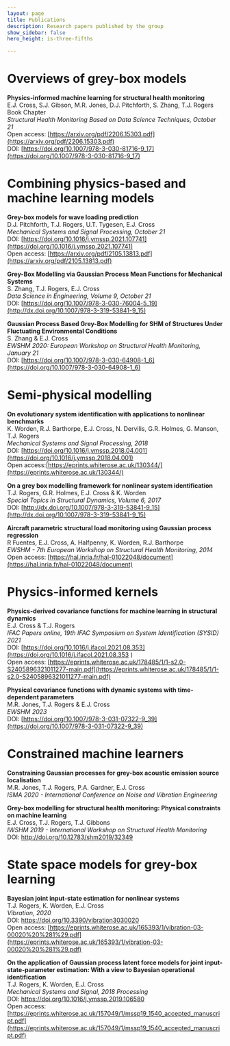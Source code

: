 ```yaml
---
layout: page
title: Publications
description: Research papers published by the group
show_sidebar: false
hero_height: is-three-fifths

---
```


# Overviews of grey-box models

<strong>Physics-informed machine learning for structural health monitoring</strong>
<br />
E.J. Cross, S.J. Gibson, M.R. Jones, D.J. Pitchforth, S. Zhang, T.J. Rogers
<br />
Book Chapter
<br />
<em> Structural Health Monitoring Based on Data Science Techniques, October 21</em>
<br />
Open access: [https://arxiv.org/pdf/2206.15303.pdf](https://arxiv.org/pdf/2206.15303.pdf)
<br />
DOI: [https://doi.org/10.1007/978-3-030-81716-9_17](https://doi.org/10.1007/978-3-030-81716-9_17)


# Combining physics-based and machine learning models

<strong> Grey-box models for wave loading prediction </strong>
<br />
D.J. Pitchforth, T.J. Rogers, U.T. Tygesen, E.J. Cross
<br />
<em> Mechanical Systems and Signal Processing, October 21</em> 
<br />
DOI: [https://doi.org/10.1016/j.ymssp.2021.107741](https://doi.org/10.1016/j.ymssp.2021.107741)
<br />
Open access: [https://arxiv.org/pdf/2105.13813.pdf](https://arxiv.org/pdf/2105.13813.pdf)

<strong> Grey-Box Modelling via Gaussian Process Mean Functions for Mechanical Systems </strong>
<br />
S. Zhang, T.J. Rogers, E.J. Cross
<br />
<em> Data Science in Engineering, Volume 9, October 21</em> 
<br />
DOI: [https://doi.org/10.1007/978-3-030-76004-5_19](http://dx.doi.org/10.1007/978-3-319-53841-9_15)
<br />
<!--- Open access: -->

<strong> Gaussian Process Based Grey-Box Modelling for SHM of Structures Under Fluctuating Environmental Conditions</strong>
<br />
S. Zhang & E.J. Cross
<br />
<em> EWSHM 2020: European Workshop on Structural Health Monitoring, January 21</em> 
<br />
DOI: [https://doi.org/10.1007/978-3-030-64908-1_6](https://doi.org/10.1007/978-3-030-64908-1_6)
<br />
<!--- Open access: -->

# Semi-physical modelling

<strong> On evolutionary system identification with applications to nonlinear benchmarks </strong>
<br />
K. Worden, R.J. Barthorpe, E.J. Cross, N. Dervilis, G.R. Holmes, G. Manson, T.J. Rogers 
<br />
<em> Mechanical Systems and Signal Processing, 2018</em> 
<br />
DOI: [https://doi.org/10.1016/j.ymssp.2018.04.001](https://doi.org/10.1016/j.ymssp.2018.04.001)
<br />
Open access:[https://eprints.whiterose.ac.uk/130344/](https://eprints.whiterose.ac.uk/130344/)

<strong> On a grey box modelling framework for nonlinear system identification</strong>
<br />
T.J. Rogers, G.R. Holmes, E.J. Cross & K. Worden
<br />
<em> Special Topics in
Structural Dynamics, Volume 6, 2017</em> 
<br />
DOI: [http://dx.doi.org/10.1007/978-3-319-53841-9_15](http://dx.doi.org/10.1007/978-3-319-53841-9_15)
<br />
<!--- Open access: -->

<strong> Aircraft parametric structural load monitoring using Gaussian process regression</strong>
<br />
R Fuentes, E.J. Cross, A. Halfpenny, K. Worden, R.J. Barthorpe
<br />
<em> EWSHM - 7th European Workshop on Structural Health Monitoring, 2014 </em> 
<br />
Open access: [https://hal.inria.fr/hal-01022048/document](https://hal.inria.fr/hal-01022048/document)


# Physics-informed kernels

<!--- ### Conference papers -->

<strong> Physics-derived covariance functions for machine learning in structural dynamics </strong>
<br/>
E.J. Cross & T.J. Rogers
<br/>
<em> IFAC Papers online, 19th IFAC Symposium on System Identification (SYSID) 2021 </em>
<br/>
DOI: [https://doi.org/10.1016/j.ifacol.2021.08.353](https://doi.org/10.1016/j.ifacol.2021.08.353 ) 
<br/>
Open access: [https://eprints.whiterose.ac.uk/178485/1/1-s2.0-S2405896321011277-main.pdf](https://eprints.whiterose.ac.uk/178485/1/1-s2.0-S2405896321011277-main.pdf)

<strong> Physical covariance functions with dynamic systems with time-dependent parameters </strong>
<br/>
M.R. Jones, T.J. Rogers & E.J. Cross
<br/>
<em> EWSHM 2023 </em>
<br/>
DOI: [https://doi.org/10.1007/978-3-031-07322-9_39](https://doi.org/10.1007/978-3-031-07322-9_39) 


# Constrained machine learners

<!--- ### Journal papers -->
<strong> Constraining Gaussian processes for grey-box acoustic emission source localisation </strong>
<br/>
M.R. Jones, T.J. Rogers, P.A. Gardner, E.J. Cross
<br/>
<em> ISMA 2020 - International Conference on Noise and Vibration Engineering </em>
<br/>
<!--- Open access: -->

<strong> Grey-box modelling for structural health monitoring: Physical constraints on machine learning </strong>
<br/>
E.J. Cross, T.J. Rogers, T.J. Gibbons
<br/>
<em> IWSHM 2019 - International Workshop on Structural Health Monitoring </em>
<br/>
DOI: [http://doi.org/10.12783/shm2019/32349
](http://doi.org/10.12783/shm2019/32349)
<!--- Open access: -->



# State space models for grey-box learning

<strong> Bayesian joint input-state estimation for nonlinear systems </strong>
<br/>
T.J. Rogers, K. Worden, E.J. Cross
<br/>
<em> Vibration, 2020 </em>
<br/>
DOI: [https://doi.org/10.3390/vibration3030020
](https://doi.org/10.3390/vibration3030020)
<br/>
Open access: [https://eprints.whiterose.ac.uk/165393/1/vibration-03-00020%20%281%29.pdf](https://eprints.whiterose.ac.uk/165393/1/vibration-03-00020%20%281%29.pdf)

<strong> On the application of Gaussian process latent force models for joint input-state-parameter estimation: With a
view to Bayesian operational identification </strong>
<br/>
T.J. Rogers, K. Worden, E.J. Cross
<br/>
<em> Mechanical Systems and Signal, 2018
Processing </em>
<br/>
DOI: [https://doi.org/10.1016/j.ymssp.2019.106580
](https://doi.org/10.1016/j.ymssp.2019.106580)
<br/>
Open access: [https://eprints.whiterose.ac.uk/157049/1/mssp19_1540_accepted_manuscript.pdf](https://eprints.whiterose.ac.uk/157049/1/mssp19_1540_accepted_manuscript.pdf)


